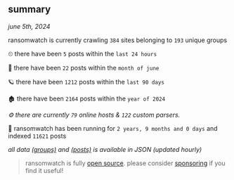 
## summary
_june 5th, 2024_

ransomwatch is currently crawling `384` sites belonging to `193` unique groups

⏲ there have been `5` posts within the `last 24 hours`

🦈 there have been `22` posts within the `month of june`

🪐 there have been `1212` posts within the `last 90 days`

🏚 there have been `2164` posts within the `year of 2024`

_⚙️ there are currently `79` online hosts & `122` custom parsers._

🦕 ransomwatch has been running for `2 years, 9 months and 0 days` and indexed `11621` posts

_all data  [(groups)](http://ransomwhat.telemetry.ltd/groups) and [(posts)](http://ransomwhat.telemetry.ltd/posts) is available in JSON (updated hourly)_

> ransomwatch is fully [open source](https://github.com/joshhighet/ransomwatch#ransomwatch--). please consider [sponsoring](https://github.com/sponsors/joshhighet) if you find it useful!
